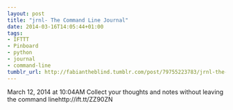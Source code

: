 ```yaml
---
layout: post
title: "jrnl- The Command Line Journal"
date: 2014-03-16T14:05:44+01:00
tags:
- IFTTT
- Pinboard
- python
- journal
- command-line
tumblr_url: http://fabiantheblind.tumblr.com/post/79755223783/jrnl-the-command-line-journal
---
```

March 12, 2014 at 10:04AM
Collect your thoughts and notes 
without leaving the command linehttp://ift.tt/ZZ90ZN
